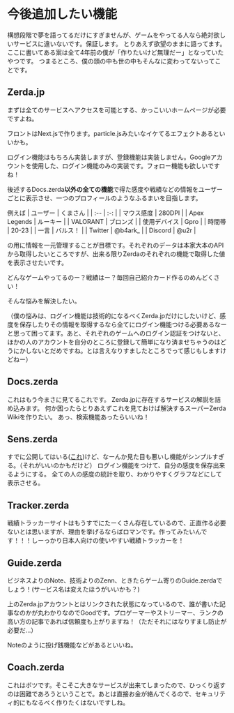 # 今後追加したい機能
構想段階で夢を語ってるだけにすぎませんが、ゲームをやってる人なら絶対欲しいサービスに違いないです。保証します。
とりあえず欲望のままに語ってます。
ここに書いてある案は全て4年前の僕が「作りたいけど無理だー」となっていたやつです。
つまるところ、僕の頭の中も世の中もそんなに変わってないってことです。
## Zerda.jp
まずは全てのサービスへアクセスを可能とする、かっこいいホームページが必要ですよね。

フロントはNext.jsで作ります。particle.jsみたいなイケてるエフェクトあるといいかも。

ログイン機能はもちろん実装しますが、登録機能は実装しません。Googleアカウントを使用した、ログイン機能のみの実装です。フォロー機能も欲しいですね！

後述するDocs.zerda**以外の全ての機能**で得た感度や戦績などの情報をユーザーごとに表示させ、一つのプロフィールのようなふるまいを目指します。

例えば
| ユーザー | くまさん |
| :-- | :-: |
| マウス感度 | 280DPI |
| Apex Legends | ルーキー |
| VALORANT | ブロンズ |
| 使用デバイス | Gpro |
| 時間帯 | 20-23 |
| 一言 | バルス！ |
| Twitter | @b4ark_ |
| Discord | @u2r |

の用に情報を一元管理することが目標です。それぞれのデータは本家大本のAPIから取得したいところですが、出来る限りZerdaのそれぞれの機能で取得した値を表示させたいです。

どんなゲームやってるのー？戦績はー？毎回自己紹介カード作るのめんどくさい！

そんな悩みを解決したい。

（僕の悩みは、ログイン機能は技術的になるべくZerda.jpだけにしたいけど、感度を保存したりその情報を取得するなら全てにログイン機能つける必要あるなーと思って困ってます。あと、それぞれのゲームへのログイン認証をつけないと、ほかの人のアカウントを自分のところに登録して簡単になり済ませちゃうのはどうにかしないとだめですね。とは言えなりすましたところでって感じもしますけどねー）
## Docs.zerda
これはもう今まさに見てるこれです。
Zerda.jpに存在するサービスの解説を詰め込みます。
何か困ったらとりあえずこれを見ておけば解決するスーパーZerda Wikiを作りたい。
あっ、検索機能あったらいいね！

## Sens.zerda
すでに公開してはいる([これ](https://sens.zerda.jp/))けど、なーんか見た目も悪いし機能がシンプルすぎる。（それがいいのかもだけど）
ログイン機能をつけて、自分の感度を保存出来るようにする。
全ての人の感度の統計を取り、わかりやすくグラフなどにして表示させる。

## Tracker.zerda
戦績トラッカーサイトはもうすでにたーくさん存在しているので、正直作る必要ないとは思いますが、理由を挙げるならばロマンです。作ってみたいんです！！！しーっかり日本人向けの使いやすい戦績トラッカーを！

## Guide.zerda
ビジネスよりのNote、技術よりのZenn、ときたらゲーム寄りのGuide.zerdaでしょう！(サービス名は変えたほうがいいかも？)

上のZerda.jpアカウントとはリンクされた状態になっているので、誰が書いた記事なのかが丸わかりなのでGoodです。プロゲーマーやストリーマー、ランクの高い方の記事であれば信頼度も上がりますね！（ただそれにはなりすまし防止が必要だ...）

Noteのように投げ銭機能などがあるといいね。

## Coach.zerda
これはボツです。そこそこ大きなサービスが出来てしまったので、ひっくり返すのは困難であろうということで。あとは直接お金が絡んでくるので、セキュリティ的にもなるべく作りたくはないですしね。